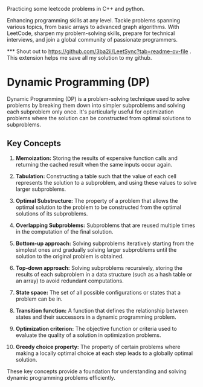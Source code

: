 Practicing some leetcode problems in C++ and python. 

Enhancing programming skills at any level. Tackle problems spanning various topics, from basic arrays to advanced graph algorithms. With LeetCode, sharpen my problem-solving skills, prepare for technical interviews, and join a global community of passionate programmers.

*** Shout out to https://github.com/3ba2ii/LeetSync?tab=readme-ov-file . This extension helps me save all my solution to my github.

# Dynamic Programming (DP)

Dynamic Programming (DP) is a problem-solving technique used to solve problems by breaking them down into simpler subproblems and solving each subproblem only once. It's particularly useful for optimization problems where the solution can be constructed from optimal solutions to subproblems.

## Key Concepts

1. **Memoization:** Storing the results of expensive function calls and returning the cached result when the same inputs occur again.

2. **Tabulation:** Constructing a table such that the value of each cell represents the solution to a subproblem, and using these values to solve larger subproblems.

3. **Optimal Substructure:** The property of a problem that allows the optimal solution to the problem to be constructed from the optimal solutions of its subproblems.

4. **Overlapping Subproblems:** Subproblems that are reused multiple times in the computation of the final solution.

5. **Bottom-up approach:** Solving subproblems iteratively starting from the simplest ones and gradually solving larger subproblems until the solution to the original problem is obtained.

6. **Top-down approach:** Solving subproblems recursively, storing the results of each subproblem in a data structure (such as a hash table or an array) to avoid redundant computations.

7. **State space:** The set of all possible configurations or states that a problem can be in.

8. **Transition function:** A function that defines the relationship between states and their successors in a dynamic programming problem.

9. **Optimization criterion:** The objective function or criteria used to evaluate the quality of a solution in optimization problems.

10. **Greedy choice property:** The property of certain problems where making a locally optimal choice at each step leads to a globally optimal solution.

These key concepts provide a foundation for understanding and solving dynamic programming problems efficiently.
